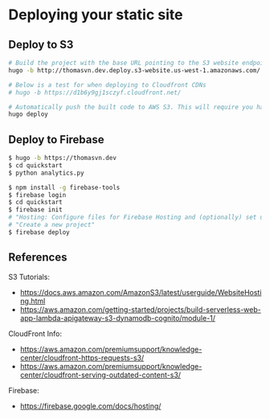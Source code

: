 # Deploying your static site

## Deploy to S3

```bash
# Build the project with the base URL pointing to the S3 website endpoint
hugo -b http://thomasvn.dev.deploy.s3-website.us-west-1.amazonaws.com/

# Below is a test for when deploying to Cloudfront CDNs
# hugo -b https://d1b6y9gj1sczyf.cloudfront.net/

# Automatically push the built code to AWS S3. This will require you have already run `aws configure`
hugo deploy
```

## Deploy to Firebase

```bash
$ hugo -b https://thomasvn.dev
$ cd quickstart
$ python analytics.py
```

```bash
$ npm install -g firebase-tools
$ firebase login
$ cd quickstart
$ firebase init
# "Hosting: Configure files for Firebase Hosting and (optionally) set up GitHub Action deploys"
# "Create a new project"
$ firebase deploy
```

## References

S3 Tutorials:

- <https://docs.aws.amazon.com/AmazonS3/latest/userguide/WebsiteHosting.html>
- <https://aws.amazon.com/getting-started/projects/build-serverless-web-app-lambda-apigateway-s3-dynamodb-cognito/module-1/>

CloudFront Info:

- <https://aws.amazon.com/premiumsupport/knowledge-center/cloudfront-https-requests-s3/>
- <https://aws.amazon.com/premiumsupport/knowledge-center/cloudfront-serving-outdated-content-s3/>

Firebase:

- <https://firebase.google.com/docs/hosting/>
